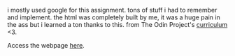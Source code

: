i mostly used google for this assignment. tons of stuff i had to remember and implement. the html was completely built by me, it was a huge pain in the ass but i learned a ton thanks to this. from The Odin Project's [curriculum](http://www.theodinproject.com/courses/web-development-101/lessons/html-css) <3.

Access the webpage [here](https://www.lisandrob.github.io/google-homepage).
